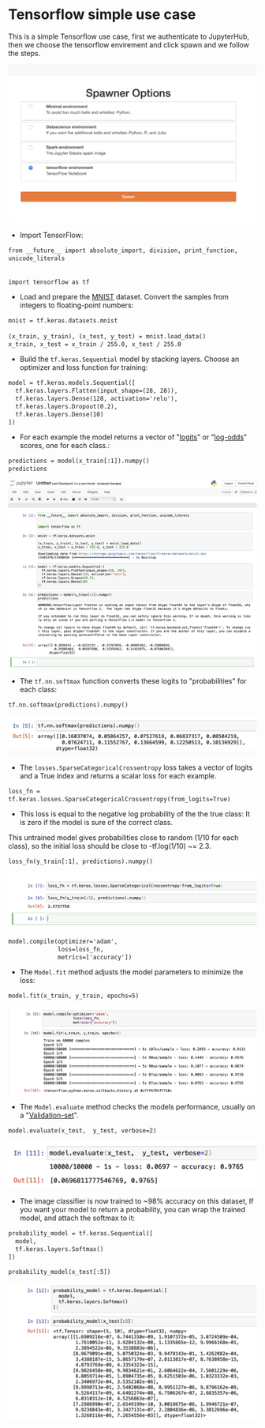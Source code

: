 # Tensorflow simple use case

This is a simple Tensorflow use case, first we authenticate to JupyterHub, then we choose the tensorflow envirement and click spawn and we follow the steps. 


![Jupyter web interface](../examples/basic/images/Tensorflow.png)


* Import TensorFlow:

```
from __future__ import absolute_import, division, print_function, unicode_literals


import tensorflow as tf
```
* Load and prepare the [MNIST](http://yann.lecun.com/exdb/mnist/) dataset. Convert the samples from integers to floating-point numbers:

```
mnist = tf.keras.datasets.mnist

(x_train, y_train), (x_test, y_test) = mnist.load_data()
x_train, x_test = x_train / 255.0, x_test / 255.0
```
* Build the `tf.keras.Sequential` model by stacking layers. Choose an optimizer and loss function for training:

```
model = tf.keras.models.Sequential([
  tf.keras.layers.Flatten(input_shape=(28, 28)),
  tf.keras.layers.Dense(128, activation='relu'),
  tf.keras.layers.Dropout(0.2),
  tf.keras.layers.Dense(10)
])
```
* For each example the model returns a vector of "[logits](https://developers.google.com/machine-learning/glossary#logits)" or "[log-odds](https://developers.google.com/machine-learning/glossary#log-odds)" scores, one for each class.:

```
predictions = model(x_train[:1]).numpy()
predictions
```
![Jupyter web interface](../examples/basic/images/Tensorflowusecase.png)

* The `tf.nn.softmax` function converts these logits to "probabilities" for each class:

```
tf.nn.softmax(predictions).numpy()
```
![Jupyter web interface](../examples/basic/images/tensor2.png)

* The `losses.SparseCategoricalCrossentropy` loss takes a vector of logits and a True index and returns a scalar loss for each example.

```
loss_fn = tf.keras.losses.SparseCategoricalCrossentropy(from_logits=True)
```
* This loss is equal to the negative log probability of the the true class: It is zero if the model is sure of the correct class.

This untrained model gives probabilities close to random (1/10 for each class), so the initial loss should be close to -tf.log(1/10) ~= 2.3.

```
loss_fn(y_train[:1], predictions).numpy()
```
![Jupyter web interface](../examples/basic/images/tensor3.png)

```
model.compile(optimizer='adam',
              loss=loss_fn,
              metrics=['accuracy'])
```
* The `Model.fit` method adjusts the model parameters to minimize the loss:

```
model.fit(x_train, y_train, epochs=5)
```

![Jupyter web interface](../examples/basic/images/tensor4.png)

* The `Model.evaluate` method checks the models performance, usually on a "[Validation-set](https://developers.google.com/machine-learning/glossary#validation-set)".

```
model.evaluate(x_test,  y_test, verbose=2)
```
![Jupyter web interface](../examples/basic/images/tensor5.png)

* The image classifier is now trained to ~98% accuracy on this dataset, If you want your model to return a probability, you can wrap the trained model, and attach the softmax to it:

```
probability_model = tf.keras.Sequential([
  model,
  tf.keras.layers.Softmax()
])
```

```
probability_model(x_test[:5])
```
![Jupyter web interface](../examples/basic/images/tensor6.png)
